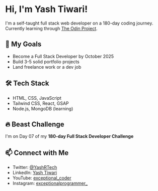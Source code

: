 # Hi, I'm Yash Tiwari!

I'm a self-taught full stack web developer on a 180-day coding journey.  
Currently learning through [The Odin Project](https://www.theodinproject.com/).

## 🚀 My Goals
- Become a Full Stack Developer by October 2025
- Build 3-5 solid portfolio projects
- Land freelance work or a dev job

## 🛠 Tech Stack
- HTML, CSS, JavaScript
- Tailwind CSS, React, GSAP
- Node.js, MongoDB (learning)

## 🔥 Beast Challenge
I'm on Day 07 of my **180-day Full Stack Developer Challenge**  

## 📫 Connect with Me
- Twitter: [@YashRTech](https://x.com/YashRTech?t=n1SwkJqiZk4mo5IgnpHdjQ&s=09)
- LinkedIn: [Yash Tiwari](https://www.linkedin.com/in/yash-tiwari-2111b934b/)
- YouTube: [exceptional_coder](https://youtube.com/@exceptional_coder?si=yn3TB0ty_RqfzmUj)
- Instagram: [exceptionalprogrammer_](https://www.instagram.com/exceptionalprogrammer_?igsh=eHFremZ3aHNiaW4w)
<!--
**YashRTech/YashRTech** is a ✨ _special_ ✨ repository because its `README.md` (this file) appears on your GitHub profile.

Here are some ideas to get you started:

- 🔭 I’m currently working on ...
- 🌱 I’m currently learning ...
- 👯 I’m looking to collaborate on ...
- 🤔 I’m looking for help with ...
- 💬 Ask me about ...
- 📫 How to reach me: ...
- 😄 Pronouns: ...
- ⚡ Fun fact: ...
-->
